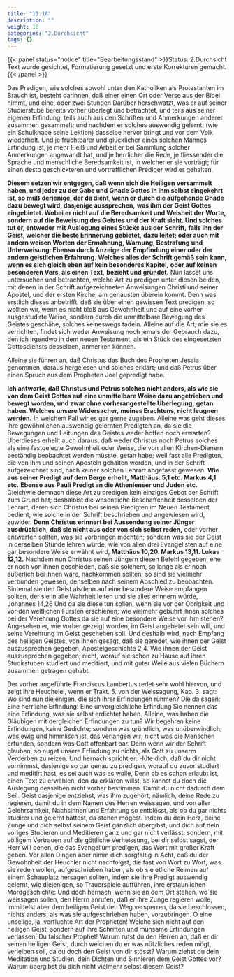 ```yaml
---
title: "11.18"
description: ""
weight: 18
categories: "2.Durchsicht"
tags: {}
---
```


{{< panel status="notice" title="Bearbeitungsstand" >}}Status: 2.Durchsicht
Text wurde gesichtet, Formatierung gesetzt und erste Korrekturen gemacht.{{< /panel >}}

<!-- Seite 53 -->

Das Predigen, wie solches sowohl unter
den Katholiken als Protestanten im Brauch ist,
besteht darinnen, daß einer einen Ort oder Verse aus
der Bibel nimmt, und eine, oder zwei Stunden
Darüber herschwatzt, was er auf seiner Studierstube
bereits vorher überlegt und betrachtet, und teils aus
seiner eigenen Erfindung, teils auch aus den Schriften
und Anmerkungen anderer zusammen gesammelt;
und nachdem er solches auswendig gelernt, (wie ein
Schulknabe seine Lektion) dasselbe hervor bringt
und vor dem Volk wiederholt. Und je fruchtbarer
und glücklicher eines solchen Mannes Erfindung
ist, je mehr Fleiß und Arbeit er bei Sammlung solcher
Anmerkungen angewandt hat, und je herrlicher
die Rede, je fliessender die Sprache und menschliche
Beredsamkeit ist, in welcher er sie vorträgt;
für einen desto geschickteren und vortrefflichen Prediger
wird er gehalten.

**Diesem setzen wir entgegen, daß wenn sich die Heiligen**
**versammelt haben, und jeder zu der Gabe und**
**Gnade Gottes in ihm selbst eingekehrt ist, so muß**<!-- Seite 536 -->
**derjenige, der da dient, wenn er durch die aufgehende**
**Gnade dazu bewegt wird, dasjenige aussprechen,**
**was ihm der Geist Gottes eingebietet. Wobei**
**er nicht auf die Beredsamkeit und Weisheit der**
**Worte, sondern auf die Beweisung des Geistes**
**und der Kraft sieht. Und solches tut er, entweder**
**mit Auslegung eines Stücks aus der Schrift,**
**falls ihn der Geist, welcher die beste Erinnerung gebietet,**
**dazu leitet; oder auch mit andern weisen Worten**
**der Ermahnung, Warnung, Bestrafung**
**und Unterweisung: Ebenso durch Anzeige der**
**Empfindung einer oder der andern geistlichen Erfahrung.**
**Welches alles der Schrift gemäß sein**
**kann, wenn es sich gleich eben auf kein besonderes Kapitel,**
**oder auf keinen besonderen Vers, als einen Text,**
**bezieht und gründet.** Nun lasset uns untersuchen
und betrachten, welche Art zu predigen unter diesen
beiden, mit denen in der Schrift aufgezeichneten Anweisungen
Christi und seiner Apostel, und der ersten
Kirche, am genausten überein kommt. Denn was
erstlich dieses anbetrifft, daß sie über einen gewissen
Text predigen, so wollten wir, wenn es nicht bloß
aus Gewohnheit und auf eine vorher ausgestudirte
Weise, sondern durch die unmittelbare Bewegung
des Geistes geschähe, solches keineswegs tadeln. Alleine
auf die Art, mie sie es verrichten, findet sich
weder Anweisung noch jemals der Gebrauch dazu,
den ich irgendwo in dem neuen Testament, als
ein Stück des eingesetzten Gottesdiensts desselben,
anmerken können.

Alleine sie führen an, daß Christus das Buch
des Propheten Jesaia genommen, daraus hergelesen
und solches erklärt; und daß Petrus über
einen Spruch aus dem Propheten Joel gepredigt
habe.

**Ich antworte, daß Christus und Petrus solches**<!-- Seite 537 -->
**nicht anders, als wie sie von dem Geist Gottes auf**
**eine unmittelbare Weise dazu angetrieben und bewegt**
**worden, und zwar ohne vorherangestellte Überlegung,**
**getan haben. Welches unsere Widersacher,**
**meines Erachtens, nicht leugnen werden.** In welchem
Fall wir es gar gerne zugeben. Alleine was
geht dieses ihre gewöhnlichen auswendig gelernten
Predigten an, da sie die Bewegungen und Leitungen
des Geistes weder hoffen noch erwarten? Überdieses
erhellt auch daraus, daß weder Christus noch Petrus
solches als eine festgelegte Gewohnheit oder Weise,
die von allen Kirchen-Dienern beständig beobachtet
werden müsste, getan habe; weil fast alle Predigten,
die von ihm und seinen Aposteln gehalten worden, und
in der Schrift aufgezeichnet sind, nach keiner solchen
Lehrart abgefasst gewesen. **Wie aus seiner Predigt**
**auf dem Berge erhellt, Matthäus. 5,1 etc. Markus 4,1 etc.**
**Ebenso aus Pauli Predigt an die Athenienser und**
**Juden etc.** Gleichwie demnach diese Art zu predigen
kein einziges Gebot der Schrift zum Grund hat; deshalbist
die wesentliche Beschaffenheit desselben der Lehrart,
deren sich Christus bei seinen Predigten im
Neuen Testament bedient, wie solche in der Schrift
beschrieben und angewiesen wird, zuwider. **Denn**
**Christus erinnert bei Aussendung seiner Jünger ausdrücklich,**
**daß sie nicht aus oder von sich selbst reden,**
oder vorher entwerfen sollten, was sie vorbringen
möchten; sondern was sie der Geist in derselben
Stunde lehren würde; wie von allen drei Evangelisten
auf eine gar besondere Weise erwähnt wird,
**Matthäus 10,20. Markus 13,11. Lukas 12,12.** Nachdem
nun Christus seinen Jüngern diesen Befehl gegeben,
ehe er noch von ihnen geschieden, daß sie solchem,
so lange als er noch äußerlich bei ihnen wäre, nachkommen
sollten; so sind sie vielmehr verbunden gewesen,
denselben nach seinem Abschied zu beobachten.<!-- Seite 538 -->
Sintemal sie den Geist alsdenn auf eine besondere
Weise empfangen sollten, der sie in alle Wahrheit
leiten und sie alles erinnern würde, Johannes 14,26
Und da sie diese tun sollen, wenn sie vor der Obrigkeit
und vor den weltlichen Fürsten erschienen; wie
vielmehr gebührt ihnen solches bei der Verehrung
Gottes da sie auf eine besondere Weise vor ihm
stehen? Angesehen er, wie vorher gezeigt worden, im
Geist angebetet sein will, und seine Verehrung
im Geist geschehen soll. Und deshalb wird, nach
Empfang des heiligen Geistes, von ihnen gesagt,
daß sie geredet, wie ihnen der Geist auszusprechen
gegeben, Apostelgeschichte 2,4. Wie ihnen der
Geist auszusprechen gegeben; nicht, worauf sie
schon zu Hause auf ihren Studirstuben studiert und
meditiert, und mit guter Weile aus vielen Büchern
zusammen getragen gehabt.

Der vorher angeführte Franciscus Lambertus redet
sehr wohl hiervon, und zeigt ihre Heuchelei,
wenn er Trakt. 5. von der Weissagung, Kap. 3. sagt:
Wo sind nun diejenigen, die sich ihrer
Erfindungen rühmen? Die da sagen: Eine herrliche
Erfindung! Eine unvergleichliche Erfindung
Sie nennen das eine Erfindung, was sie
selbst erdichtet haben. Alleine, was haben die
Gläubigen mit dergleichen Erfindungen zu tun?
Wir begehren keine Erfindungen, keine Gedichte;
sondern was gründlich, was unüberwindlich,
was ewig und himmlisch ist, das verlangen
wir; nicht was die Menschen erfunden, sondern
was Gott offenbart bar. Denn wenn
wir der Schrift glauben, so nuget unsere Erfindung
zu nichts, als Gott zu unserm Verderben
zu reizen. Und hernach spricht er: Hüte dich,
daß du dir nicht vornimmst, dasjenige so gar
genau zu predigen, worauf du zuvor studiert<!-- Seite 539 -->
und meditirt hast, es sei auch was es wolle,
Denn ob es schon erlaubt ist, einen Text zu erwählen,
den du erklären willst, so kannst du doch
die Auslegung desselben nicht vorher bestimmen.
Damit du nicht dadurch dem Seil. Geist dasjenige
entziehst, was ihm zugehört, nämlich, deine
Rede zu regieren, damit du in dem Namen
des Herren weissagen, und von aller Gelehrsamkeit,
Nachsinnen und Erfahrung so entblösst,
als ob du gar nichts studirer und gelernt hättest,
da stehen mögest. Indem du dein Herz,
deine Zunge und dich selbst seinem Geist gänzlich
übergibst, und dich auf dein voriges Studieren
und Meditieren ganz und gar nicht verlässt;
sondern, mit völligem Vertrauen auf die göttliche
Verheissung, bei dir selbst sagst, der Herr
will denen, die das Evangelium predigen, das
Wort mit großer Kraft geben. Vor allen Dingen
aber nimm dich sorgfältig in Acht, daß du
der Gewohnheit der Heuchler nicht nachfolgst,
die fast von Wort zu Wort, was sie reden wollen,
aufgeschrieben haben, als ob sie etliche Reimen
auf einem Schauplatz hersagen sollten, indem
sie ihre Predigt auswendig gelernt, wie
diejenigen, so Trauerspiele aufführen, ihre erstaunlichen
Mordgeschichte: Und doch hernach,
wenn sie an dem Ort stehen, wo sie weissagen
sollen, den Herrn anrufen, daß er ihre Zunge
regieren wolle; immittelst aber dem heiligen
Geist den Weg versperren, da sie beschlossen,
nichts anders, als was sie aufgeschrieben haben,
vorzubringen. O eine unselige, ja, verfluchte Art
der Propheten! Welche sich nicht auf den heiligen
Geist, sondern auf ihre Schriften und mühsame
Erfindungen verlassen! Du falscher Prophet!
Warum rufst du den Herren an, daß er<!-- Seite 540 -->
dir seinen heiligen Geist, durch welchen du er
was nützliches reden mögt, verleiben soll, da
du doch den Geist von dir stösst? Warum ziehst
du dein Meditation und Studien, dein Dichten
und Sinnieren dem Geist Gottes vor? Warum
übergibst du dich nicht vielmehr selbst diesem Geist?
